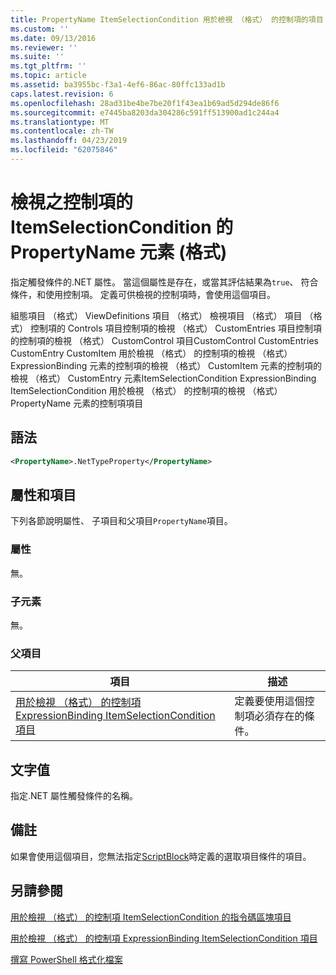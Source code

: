 ```yaml
---
title: PropertyName ItemSelectionCondition 用於檢視 （格式） 的控制項的項目 |Microsoft Docs
ms.custom: ''
ms.date: 09/13/2016
ms.reviewer: ''
ms.suite: ''
ms.tgt_pltfrm: ''
ms.topic: article
ms.assetid: ba3955bc-f3a1-4ef6-86ac-80ffc133ad1b
caps.latest.revision: 6
ms.openlocfilehash: 28ad31be4be7be20f1f43ea1b69ad5d294de86f6
ms.sourcegitcommit: e7445ba8203da304286c591ff513900ad1c244a4
ms.translationtype: MT
ms.contentlocale: zh-TW
ms.lasthandoff: 04/23/2019
ms.locfileid: "62075846"
---
```

# <a name="propertyname-element-for-itemselectioncondition-for-controls-for-view-format"></a>檢視之控制項的 ItemSelectionCondition 的 PropertyName 元素 (格式)

指定觸發條件的.NET 屬性。 當這個屬性是存在，或當其評估結果為`true`、 符合條件，和使用控制項。 定義可供檢視的控制項時，會使用這個項目。

組態項目 （格式） ViewDefinitions 項目 （格式） 檢視項目 （格式） 項目 （格式） 控制項的 Controls 項目控制項的檢視 （格式） CustomEntries 項目控制項的控制項的檢視 （格式） CustomControl 項目CustomControl CustomEntries CustomEntry CustomItem 用於檢視 （格式） 的控制項的檢視 （格式） ExpressionBinding 元素的控制項的檢視 （格式） CustomItem 元素的控制項的檢視 （格式） CustomEntry 元素ItemSelectionCondition ExpressionBinding ItemSelectionCondition 用於檢視 （格式） 的控制項的檢視 （格式） PropertyName 元素的控制項項目

## <a name="syntax"></a>語法

```xml
<PropertyName>.NetTypeProperty</PropertyName>
```

## <a name="attributes-and-elements"></a>屬性和項目

下列各節說明屬性、 子項目和父項目`PropertyName`項目。

### <a name="attributes"></a>屬性

無。

### <a name="child-elements"></a>子元素

無。

### <a name="parent-elements"></a>父項目

|項目|描述|
|-------------|-----------------|
|[用於檢視 （格式） 的控制項 ExpressionBinding ItemSelectionCondition 項目](./itemselectioncondition-element-for-expressionbinding-for-controls-for-view-format.md)|定義要使用這個控制項必須存在的條件。|

## <a name="text-value"></a>文字值

指定.NET 屬性觸發條件的名稱。

## <a name="remarks"></a>備註

如果會使用這個項目，您無法指定[ScriptBlock](./scriptblock-element-for-itemselectioncondition-for-controls-for-view-format.md)時定義的選取項目條件的項目。

## <a name="see-also"></a>另請參閱

[用於檢視 （格式） 的控制項 ItemSelectionCondition 的指令碼區塊項目](./scriptblock-element-for-itemselectioncondition-for-controls-for-view-format.md)

[用於檢視 （格式） 的控制項 ExpressionBinding ItemSelectionCondition 項目](./itemselectioncondition-element-for-expressionbinding-for-controls-for-view-format.md)

[撰寫 PowerShell 格式化檔案](./writing-a-powershell-formatting-file.md)
